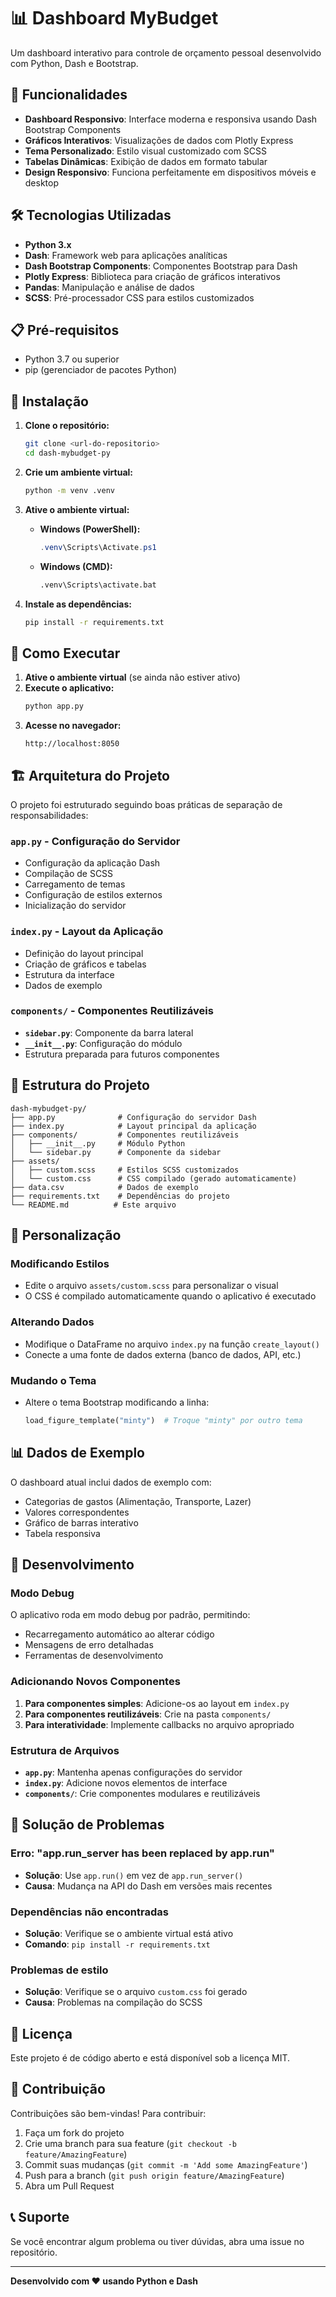 # 📊 Dashboard MyBudget

Um dashboard interativo para controle de orçamento pessoal desenvolvido com Python, Dash e Bootstrap.

## 🚀 Funcionalidades

-   **Dashboard Responsivo**: Interface moderna e responsiva usando Dash Bootstrap Components
-   **Gráficos Interativos**: Visualizações de dados com Plotly Express
-   **Tema Personalizado**: Estilo visual customizado com SCSS
-   **Tabelas Dinâmicas**: Exibição de dados em formato tabular
-   **Design Responsivo**: Funciona perfeitamente em dispositivos móveis e desktop

## 🛠️ Tecnologias Utilizadas

-   **Python 3.x**
-   **Dash**: Framework web para aplicações analíticas
-   **Dash Bootstrap Components**: Componentes Bootstrap para Dash
-   **Plotly Express**: Biblioteca para criação de gráficos interativos
-   **Pandas**: Manipulação e análise de dados
-   **SCSS**: Pré-processador CSS para estilos customizados

## 📋 Pré-requisitos

-   Python 3.7 ou superior
-   pip (gerenciador de pacotes Python)

## 🔧 Instalação

1. **Clone o repositório:**

    ```bash
    git clone <url-do-repositorio>
    cd dash-mybudget-py
    ```

2. **Crie um ambiente virtual:**

    ```bash
    python -m venv .venv
    ```

3. **Ative o ambiente virtual:**

    - **Windows (PowerShell):**
        ```powershell
        .venv\Scripts\Activate.ps1
        ```
    - **Windows (CMD):**
        ```cmd
        .venv\Scripts\activate.bat
        ```

4. **Instale as dependências:**
    ```bash
    pip install -r requirements.txt
    ```

## 🚀 Como Executar

1. **Ative o ambiente virtual** (se ainda não estiver ativo)
2. **Execute o aplicativo:**
    ```bash
    python app.py
    ```
3. **Acesse no navegador:**
    ```
    http://localhost:8050
    ```

## 🏗️ Arquitetura do Projeto

O projeto foi estruturado seguindo boas práticas de separação de responsabilidades:

### **`app.py`** - Configuração do Servidor

-   Configuração da aplicação Dash
-   Compilação de SCSS
-   Carregamento de temas
-   Configuração de estilos externos
-   Inicialização do servidor

### **`index.py`** - Layout da Aplicação

-   Definição do layout principal
-   Criação de gráficos e tabelas
-   Estrutura da interface
-   Dados de exemplo

### **`components/`** - Componentes Reutilizáveis

-   **`sidebar.py`**: Componente da barra lateral
-   **`__init__.py`**: Configuração do módulo
-   Estrutura preparada para futuros componentes

## 📁 Estrutura do Projeto

```
dash-mybudget-py/
├── app.py              # Configuração do servidor Dash
├── index.py            # Layout principal da aplicação
├── components/         # Componentes reutilizáveis
│   ├── __init__.py     # Módulo Python
│   └── sidebar.py      # Componente da sidebar
├── assets/
│   ├── custom.scss     # Estilos SCSS customizados
│   └── custom.css      # CSS compilado (gerado automaticamente)
├── data.csv            # Dados de exemplo
├── requirements.txt    # Dependências do projeto
└── README.md          # Este arquivo
```

## 🎨 Personalização

### Modificando Estilos

-   Edite o arquivo `assets/custom.scss` para personalizar o visual
-   O CSS é compilado automaticamente quando o aplicativo é executado

### Alterando Dados

-   Modifique o DataFrame no arquivo `index.py` na função `create_layout()`
-   Conecte a uma fonte de dados externa (banco de dados, API, etc.)

### Mudando o Tema

-   Altere o tema Bootstrap modificando a linha:
    ```python
    load_figure_template("minty")  # Troque "minty" por outro tema
    ```

## 📊 Dados de Exemplo

O dashboard atual inclui dados de exemplo com:

-   Categorias de gastos (Alimentação, Transporte, Lazer)
-   Valores correspondentes
-   Gráfico de barras interativo
-   Tabela responsiva

## 🔧 Desenvolvimento

### Modo Debug

O aplicativo roda em modo debug por padrão, permitindo:

-   Recarregamento automático ao alterar código
-   Mensagens de erro detalhadas
-   Ferramentas de desenvolvimento

### Adicionando Novos Componentes

1. **Para componentes simples**: Adicione-os ao layout em `index.py`
2. **Para componentes reutilizáveis**: Crie na pasta `components/`
3. **Para interatividade**: Implemente callbacks no arquivo apropriado

### Estrutura de Arquivos

-   **`app.py`**: Mantenha apenas configurações do servidor
-   **`index.py`**: Adicione novos elementos de interface
-   **`components/`**: Crie componentes modulares e reutilizáveis

## 🐛 Solução de Problemas

### Erro: "app.run_server has been replaced by app.run"

-   **Solução**: Use `app.run()` em vez de `app.run_server()`
-   **Causa**: Mudança na API do Dash em versões mais recentes

### Dependências não encontradas

-   **Solução**: Verifique se o ambiente virtual está ativo
-   **Comando**: `pip install -r requirements.txt`

### Problemas de estilo

-   **Solução**: Verifique se o arquivo `custom.css` foi gerado
-   **Causa**: Problemas na compilação do SCSS

## 📝 Licença

Este projeto é de código aberto e está disponível sob a licença MIT.

## 🤝 Contribuição

Contribuições são bem-vindas! Para contribuir:

1. Faça um fork do projeto
2. Crie uma branch para sua feature (`git checkout -b feature/AmazingFeature`)
3. Commit suas mudanças (`git commit -m 'Add some AmazingFeature'`)
4. Push para a branch (`git push origin feature/AmazingFeature`)
5. Abra um Pull Request

## 📞 Suporte

Se você encontrar algum problema ou tiver dúvidas, abra uma issue no repositório.

---

**Desenvolvido com ❤️ usando Python e Dash**
